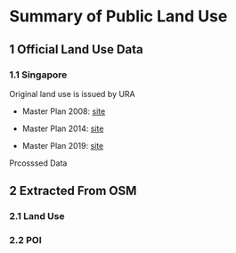 # Summary of Public Land Use

## 1 Official Land Use Data

### 1.1 Singapore

Original land use is issued by URA

- Master Plan 2008: [site](https://data.gov.sg/dataset/mp08-land-use)

- Master Plan 2014: [site]()

- Master Plan 2019: [site]()

Prcosssed Data




## 2 Extracted From OSM

### 2.1 Land Use

### 2.2 POI

